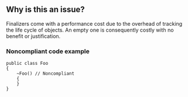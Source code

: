 ## Why is this an issue?
 
Finalizers come with a performance cost due to the overhead of tracking the life cycle of objects. An empty one is consequently costly with no benefit or justification.
 
### Noncompliant code example

    public class Foo
    {
        ~Foo() // Noncompliant
        {
        }
    }